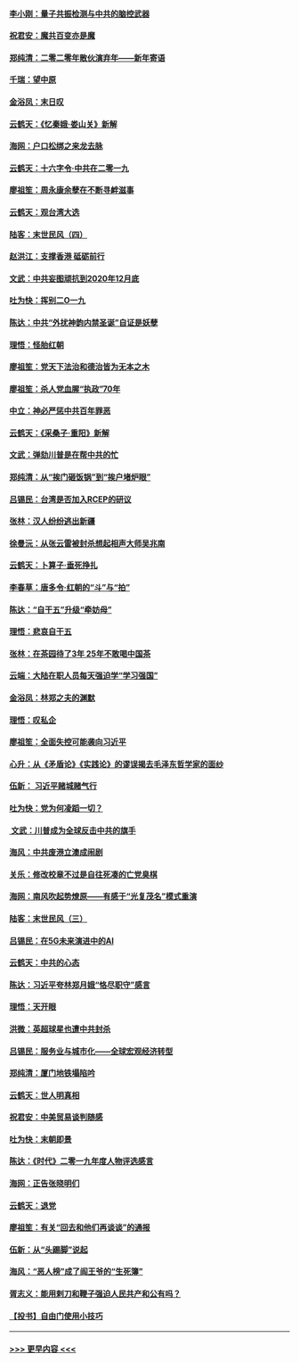 #### [李小刚：量子共振检测与中共的脑控武器](../pages/nsc993/n11754518.md?t=12302244) 
#### [祝君安：魔共百变亦是魔](../pages/nsc993/n11754469.md?t=12302244) 
#### [郑纯清：二零二零年散伙演弃年——新年寄语](../pages/nsc993/n11754195.md?t=12302244) 
#### [千瑞：望中原](../pages/nsc993/n11754159.md?t=12302244) 
#### [金浴凤：末日叹](../pages/nsc993/n11752359.md?t=12302244) 
#### [云鹤天：《忆秦娥‧娄山关》新解](../pages/nsc993/n11752348.md?t=12302244) 
#### [海网：户口松绑之来龙去脉](../pages/nsc993/n11752328.md?t=12302244) 
#### [云鹤天：十六字令‧中共在二零一九](../pages/nsc993/n11752305.md?t=12302244) 
#### [廖祖笙：周永康余孽在不断寻衅滋事](../pages/nsc993/n11751013.md?t=12302244) 
#### [云鹤天：观台湾大选](../pages/nsc993/n11751007.md?t=12302244) 
#### [陆客：末世民风（四）](../pages/nsc993/n11749203.md?t=12302244) 
#### [赵洪江：支撑香港 砥砺前行](../pages/nsc993/n11748482.md?t=12302244) 
#### [文武：中共妄图顽抗到2020年12月底](../pages/nsc993/n11748446.md?t=12302244) 
#### [吐为快：挥别二O一九](../pages/nsc993/n11748411.md?t=12302244) 
#### [陈达：中共“外扰神韵内禁圣诞”自证是妖孽](../pages/nsc993/n11748226.md?t=12302244) 
#### [理悟：怪胎红朝](../pages/nsc993/n11748206.md?t=12302244) 
#### [廖祖笙：党天下法治和德治皆为无本之木](../pages/nsc993/n11748135.md?t=12302244) 
#### [廖祖笙：杀人党血腥“执政”70年](../pages/nsc993/n11745144.md?t=12302244) 
#### [中立：神必严惩中共百年罪恶](../pages/nsc993/n11744970.md?t=12302244) 
#### [云鹤天：《采桑子‧重阳》新解](../pages/nsc993/n11744948.md?t=12302244) 
#### [文武：弹劾川普是在帮中共的忙](../pages/nsc993/n11744758.md?t=12302244) 
#### [郑纯清：从“挨门砸饭锅”到“挨户堵炉眼”](../pages/nsc993/n11744745.md?t=12302244) 
#### [吕锡民：台湾是否加入RCEP的研议](../pages/nsc993/n11744701.md?t=12302244) 
#### [张林：汉人纷纷逃出新疆](../pages/nsc993/n11743530.md?t=12302244) 
#### [徐曼沅：从张云雷被封杀想起相声大师吴兆南](../pages/nsc993/n11741816.md?t=12302244) 
#### [云鹤天：卜算子‧垂死挣扎](../pages/nsc993/n11739956.md?t=12302244) 
#### [李春草：唐多令‧红朝的“斗”与“拍”](../pages/nsc993/n11739830.md?t=12302244) 
#### [陈达：“自干五”升级“牵妨母”](../pages/nsc993/n11739724.md?t=12302244) 
#### [理悟：悲哀自干五](../pages/nsc993/n11739547.md?t=12302244) 
#### [张林：在茶园待了3年 25年不敢喝中国茶](../pages/nsc993/n11739240.md?t=12302244) 
#### [云端：大陆在职人员每天强迫学“学习强国”](../pages/nsc993/n11738735.md?t=12302244) 
#### [金浴凤：林郑之夫的渊默](../pages/nsc993/n11737735.md?t=12302244) 
#### [理悟：叹私企](../pages/nsc993/n11737715.md?t=12302244) 
#### [廖祖笙：全面失控可能袭向习近平](../pages/nsc993/n11737704.md?t=12302244) 
#### [心升：从《矛盾论》《实践论》的谬误揭去毛泽东哲学家的面纱](../pages/nsc993/n11736962.md?t=12302244) 
#### [伍新： 习近平赌城赌气行](../pages/nsc993/n11736929.md?t=12302244) 
#### [吐为快：党为何凌蹈一切？](../pages/nsc993/n11736915.md?t=12302244) 
#### [ 文武：川普成为全球反击中共的旗手](../pages/nsc993/n11736882.md?t=12302244) 
#### [海风：中共废港立澳成闹剧](../pages/nsc993/n11735857.md?t=12302244) 
#### [关乐：修改校章不过是自往死凑的亡党臭棋](../pages/nsc993/n11735097.md?t=12302244) 
#### [海网：南风吹起势燎原——有感于“光复茂名”模式重演](../pages/nsc993/n11732308.md?t=12302244) 
#### [陆客：末世民风（三）](../pages/nsc993/n11732211.md?t=12302244) 
#### [吕锡民：在5G未来演进中的AI](../pages/nsc993/n11730010.md?t=12302244) 
#### [云鹤天：中共的心态](../pages/nsc993/n11729906.md?t=12302244) 
#### [陈达：习近平夸林郑月娥“恪尽职守”感言](../pages/nsc993/n11729881.md?t=12302244) 
#### [理悟：天开眼](../pages/nsc993/n11729699.md?t=12302244) 
#### [洪微：英超球星也遭中共封杀](../pages/nsc993/n11727243.md?t=12302244) 
#### [吕锡民：服务业与城市化——全球宏观经济转型](../pages/nsc993/n11725845.md?t=12302244) 
#### [郑纯清：厦门地铁塌陷吟](../pages/nsc993/n11725813.md?t=12302244) 
#### [云鹤天：世人明真相](../pages/nsc993/n11725621.md?t=12302244) 
#### [祝君安：中美贸易谈判随感](../pages/nsc993/n11725609.md?t=12302244) 
#### [吐为快：末朝即景](../pages/nsc993/n11723365.md?t=12302244) 
#### [陈达：《时代》二零一九年度人物评选感言](../pages/nsc993/n11723337.md?t=12302244) 
#### [海网：正告张晓明们](../pages/nsc993/n11723228.md?t=12302244) 
#### [云鹤天：退党](../pages/nsc993/n11723056.md?t=12302244) 
#### [廖祖笙：有关“回去和他们再谈谈”的通报](../pages/nsc993/n11722442.md?t=12302244) 
#### [伍新：从“头踢脚”说起](../pages/nsc993/n11722429.md?t=12302244) 
#### [海风：“恶人榜”成了阎王爷的“生死簿”](../pages/nsc993/n11722272.md?t=12302244) 
#### [胥志义：能用剌刀和鞭子强迫人民共产和公有吗？](../pages/nsc993/n11720569.md?t=12302244) 
#### [【投书】自由门使用小技巧](../pages/nsc993/n11720180.md?t=12302244) 

----
#### [ >>> 更早内容 <<< ](../indexes/nsc993-earlier.md)
